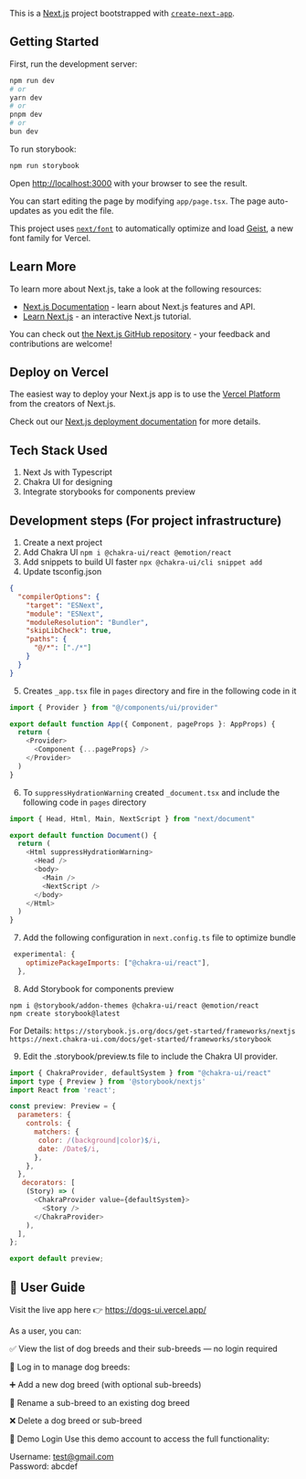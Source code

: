 This is a [Next.js](https://nextjs.org) project bootstrapped with [`create-next-app`](https://nextjs.org/docs/app/api-reference/cli/create-next-app).

## Getting Started

First, run the development server:

```bash
npm run dev
# or
yarn dev
# or
pnpm dev
# or
bun dev
```

To run storybook:
```bash
npm run storybook
```

Open [http://localhost:3000](http://localhost:3000) with your browser to see the result.

You can start editing the page by modifying `app/page.tsx`. The page auto-updates as you edit the file.

This project uses [`next/font`](https://nextjs.org/docs/app/building-your-application/optimizing/fonts) to automatically optimize and load [Geist](https://vercel.com/font), a new font family for Vercel.

## Learn More

To learn more about Next.js, take a look at the following resources:

- [Next.js Documentation](https://nextjs.org/docs) - learn about Next.js features and API.
- [Learn Next.js](https://nextjs.org/learn) - an interactive Next.js tutorial.

You can check out [the Next.js GitHub repository](https://github.com/vercel/next.js) - your feedback and contributions are welcome!

## Deploy on Vercel

The easiest way to deploy your Next.js app is to use the [Vercel Platform](https://vercel.com/new?utm_medium=default-template&filter=next.js&utm_source=create-next-app&utm_campaign=create-next-app-readme) from the creators of Next.js.

Check out our [Next.js deployment documentation](https://nextjs.org/docs/app/building-your-application/deploying) for more details.

## Tech Stack Used
1. Next Js with Typescript
2. Chakra UI for designing
3. Integrate storybooks for components preview


## Development steps (For project infrastructure)
1. Create a next project 
2. Add Chakra UI `npm i @chakra-ui/react @emotion/react`
3. Add snippets to build UI faster `npx @chakra-ui/cli snippet add`
4. Update tsconfig.json
```json
{
  "compilerOptions": {
    "target": "ESNext",
    "module": "ESNext",
    "moduleResolution": "Bundler",
    "skipLibCheck": true,
    "paths": {
      "@/*": ["./*"]
    }
  }
}
```
5. Creates `_app.tsx` file in `pages` directory and fire in the following code in it
```js
import { Provider } from "@/components/ui/provider"

export default function App({ Component, pageProps }: AppProps) {
  return (
    <Provider>
      <Component {...pageProps} />
    </Provider>
  )
}
```
6. To `suppressHydrationWarning` created `_document.tsx` and include the following code in `pages` directory
```js
import { Head, Html, Main, NextScript } from "next/document"

export default function Document() {
  return (
    <Html suppressHydrationWarning>
      <Head />
      <body>
        <Main />
        <NextScript />
      </body>
    </Html>
  )
}
```
7. Add the following configuration in `next.config.ts` file to optimize bundle
```js
 experimental: {
    optimizePackageImports: ["@chakra-ui/react"],
  },
```

8. Add Storybook for components preview 

```shell
npm i @storybook/addon-themes @chakra-ui/react @emotion/react
npm create storybook@latest
```
For Details:
`https://storybook.js.org/docs/get-started/frameworks/nextjs`
`https://next.chakra-ui.com/docs/get-started/frameworks/storybook`

9. Edit the .storybook/preview.ts file to include the Chakra UI provider.
```js
import { ChakraProvider, defaultSystem } from "@chakra-ui/react"
import type { Preview } from '@storybook/nextjs'
import React from 'react';

const preview: Preview = {
  parameters: {
    controls: {
      matchers: {
       color: /(background|color)$/i,
       date: /Date$/i,
      },
    },
  },
   decorators: [
    (Story) => (
      <ChakraProvider value={defaultSystem}>
        <Story />
      </ChakraProvider>
    ),
  ],
};

export default preview;
```
## 🐾 User Guide
Visit the live app here 👉 https://dogs-ui.vercel.app/

As a user, you can:

✅ View the list of dog breeds and their sub-breeds — no login required

🔐 Log in to manage dog breeds:

➕ Add a new dog breed (with optional sub-breeds)

📝 Rename a sub-breed to an existing dog breed

❌ Delete a dog breed or sub-breed

🧪 Demo Login
Use this demo account to access the full functionality:

Username: test@gmail.com  
Password: abcdef

